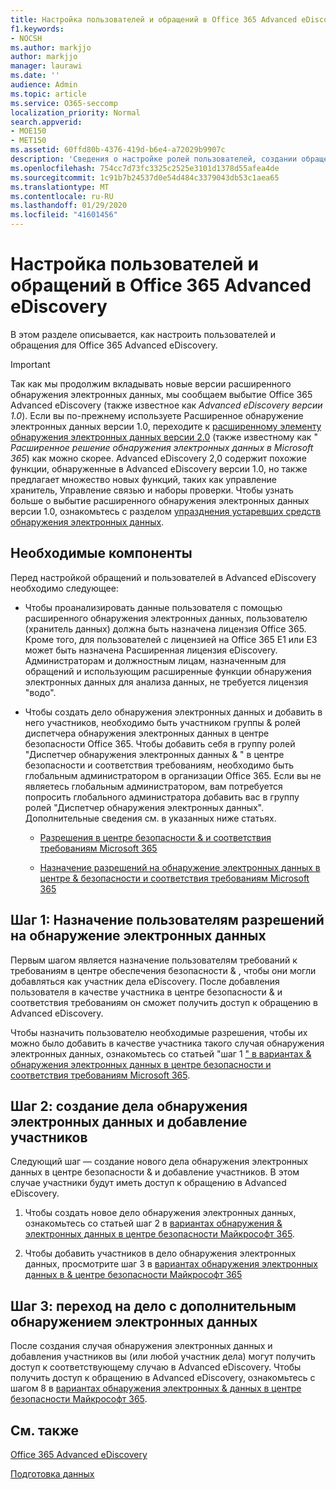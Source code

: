 ```yaml
---
title: Настройка пользователей и обращений в Office 365 Advanced eDiscovery
f1.keywords:
- NOCSH
ms.author: markjjo
author: markjjo
manager: laurawi
ms.date: ''
audience: Admin
ms.topic: article
ms.service: O365-seccomp
localization_priority: Normal
search.appverid:
- MOE150
- MET150
ms.assetid: 60ffd80b-4376-419d-b6e4-a72029b9907c
description: 'Сведения о настройке ролей пользователей, создании обращений и назначении пользователям обращений в Office 365 Advanced eDiscovery.  '
ms.openlocfilehash: 754cc7d73fc3325c2525e3101d1378d55afea4de
ms.sourcegitcommit: 1c91b7b24537d0e54d484c3379043db53c1aea65
ms.translationtype: MT
ms.contentlocale: ru-RU
ms.lasthandoff: 01/29/2020
ms.locfileid: "41601456"
---
```

# <a name="set-up-users-and-cases-in-office-365-advanced-ediscovery"></a>Настройка пользователей и обращений в Office 365 Advanced eDiscovery

В этом разделе описывается, как настроить пользователей и обращения для Office 365 Advanced eDiscovery.
  
> [!IMPORTANT]
> Так как мы продолжим вкладывать новые версии расширенного обнаружения электронных данных, мы сообщаем выбытие Office 365 Advanced eDiscovery (также известное как *Advanced eDiscovery версии 1.0*). Если вы по-прежнему используете Расширенное обнаружение электронных данных версии 1.0, переходите к [расширенному элементу обнаружения электронных данных версии 2.0](overview-ediscovery-20.md) (также известному как " *Расширенное решение обнаружения электронных данных в Microsoft 365*) как можно скорее. Advanced eDiscovery 2,0 содержит похожие функции, обнаруженные в Advanced eDiscovery версии 1.0, но также предлагает множество новых функций, таких как управление хранитель, Управление связью и наборы проверки. Чтобы узнать больше о выбытие расширенного обнаружения электронных данных версии 1.0, ознакомьтесь с разделом [упразднения устаревших средств обнаружения электронных данных](legacy-ediscovery-retirement.md#advanced-ediscovery-v10). 
  
## <a name="prerequisites"></a>Необходимые компоненты

Перед настройкой обращений и пользователей в Advanced eDiscovery необходимо следующее:
  
- Чтобы проанализировать данные пользователя с помощью расширенного обнаружения электронных данных, пользователю (хранитель данных) должна быть назначена лицензия Office 365. Кроме того, для пользователей с лицензией на Office 365 E1 или E3 может быть назначена Расширенная лицензия eDiscovery. Администраторам и должностным лицам, назначенным для обращений и использующим расширенные функции обнаружения электронных данных для анализа данных, не требуется лицензия "водо". 
    
- Чтобы создать дело обнаружения электронных данных и добавить в него участников, необходимо быть участником группы &amp; ролей диспетчера обнаружения электронных данных в центре безопасности Office 365. Чтобы добавить себя в группу ролей "Диспетчер обнаружения электронных данных &amp; " в центре безопасности и соответствия требованиям, необходимо быть глобальным администратором в организации Office 365. Если вы не являетесь глобальным администратором, вам потребуется попросить глобального администратора добавить вас в группу ролей "Диспетчер обнаружения электронных данных". Дополнительные сведения см. в указанных ниже статьях.
    
  - [Разрешения в центре безопасности &amp; и соответствия требованиям Microsoft 365](~/security/office-365-security/protect-against-threats.md)
    
  - [Назначение разрешений на обнаружение электронных данных в центре &amp; безопасности и соответствия требованиям Microsoft 365](assign-ediscovery-permissions.md)
    
## <a name="step-1-assign-users-ediscovery-permissions"></a>Шаг 1: Назначение пользователям разрешений на обнаружение электронных данных

Первым шагом является назначение пользователям требований к требованиям в центре обеспечения безопасности &amp; , чтобы они могли добавляться как участник дела eDiscovery. После добавления пользователя в качестве участника в центре безопасности &amp; и соответствия требованиям он сможет получить доступ к обращению в Advanced eDiscovery.
  
Чтобы назначить пользователю необходимые разрешения, чтобы их можно было добавить в качестве участника такого случая обнаружения электронных данных, ознакомьтесь со статьей "шаг 1 [" в вариантах &amp; обнаружения электронных данных в центре безопасности и соответствия требованиям Microsoft 365](ediscovery-cases.md#step-1-assign-ediscovery-permissions-to-potential-case-members).
  
## <a name="step-2-create-an-ediscovery-case-and-add-members"></a>Шаг 2: создание дела обнаружения электронных данных и добавление участников

Следующий шаг — создание нового дела обнаружения электронных данных в центре безопасности &amp; и добавление участников. В этом случае участники будут иметь доступ к обращению в Advanced eDiscovery.
  
1. Чтобы создать новое дело обнаружения электронных данных, ознакомьтесь со статьей шаг 2 в [вариантах обнаружения &amp; электронных данных в центре безопасности Майкрософт 365](ediscovery-cases.md#step-2-create-a-new-case).
    
2. Чтобы добавить участников в дело обнаружения электронных данных, просмотрите шаг 3 в [вариантах обнаружения электронных данных в &amp; центре безопасности Майкрософт 365](ediscovery-cases.md#step-3-add-members-to-a-case)
    
## <a name="step-3-go-a-case-in-advanced-ediscovery"></a>Шаг 3: переход на дело с дополнительным обнаружением электронных данных

После создания случая обнаружения электронных данных и добавления участников вы (или любой участник дела) могут получить доступ к соответствующему случаю в Advanced eDiscovery. Чтобы получить доступ к обращению в Advanced eDiscovery, ознакомьтесь с шагом 8 в [вариантах обнаружения электронных &amp; данных в центре безопасности Майкрософт 365](ediscovery-cases.md#step-8-go-to-the-case-in-advanced-ediscovery).
  
## <a name="see-also"></a>См. также

[Office 365 Advanced eDiscovery](office-365-advanced-ediscovery.md)
  
[Подготовка данных](prepare-data-for-advanced-ediscovery.md)
 
